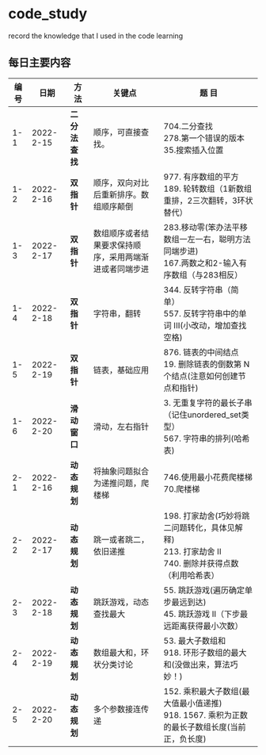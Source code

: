 # code_study
record the knowledge that I used in the code learning


## 每日主要内容
编号|          日期          |          方法          |          关键点          |          题  目          |
-|-|-|-|-
1-1|2022-2-15|**二分法查找**|顺序，可直接查找。|704.二分查找 <br>278.第一个错误的版本 <br>35.搜索插入位置
1-2|2022-2-16|**双指针**|顺序，双向对比后重新排序。数组顺序颠倒|977. 有序数组的平方 <br>189. 轮转数组（1新数组重排，2三次翻转，3环状替代）
1-3|2022-2-17|**双指针**|数组顺序或者结果要求保持顺序，采用两端渐进或者同端步进|283.移动零(笨办法平移数组一左一右，聪明方法同端步进) <br>167.两数之和2-输入有序数组（与283相反）
1-4|2022-2-18|**双指针**|字符串，翻转|344. 反转字符串（简单）<br> 557. 反转字符串中的单词 III(小改动，增加查找空格)
1-5|2022-2-19|**双指针**|链表，基础应用|876. 链表的中间结点<br>19. 删除链表的倒数第 N 个结点(注意如何创建节点和指针)
1-6|2022-2-20|**滑动窗口**|滑动，左右指针|3. 无重复字符的最长子串（记住unordered_set<char>类型）<br>567. 字符串的排列(哈希表)
2-1|2022-2-16|**动态规划**|将抽象问题拟合为递推问题，爬楼梯|746.使用最小花费爬楼梯 <br> 70.爬楼梯
2-2|2022-2-17|**动态规划**|跳一或者跳二，依旧递推|198. 打家劫舍(巧妙将跳二问题转化，具体见解释) <br>213. 打家劫舍 II <br>740. 删除并获得点数（利用哈希表）
2-3|2022-2-18|**动态规划**|跳跃游戏，动态查找最大|55. 跳跃游戏(遍历确定单步最远到达) <br>45. 跳跃游戏 II（下步最远距离获得最小次数）
2-4|2022-2-19|**动态规划**|数组最大和，环状分类讨论|53. 最大子数组和 <br>918. 环形子数组的最大和(没做出来，算法巧妙！)
2-5|2022-2-20|**动态规划**|多个参数接连传递|152. 乘积最大子数组(最大值最小值递推) <br>918. 1567. 乘积为正数的最长子数组长度(当前正，负长度)
